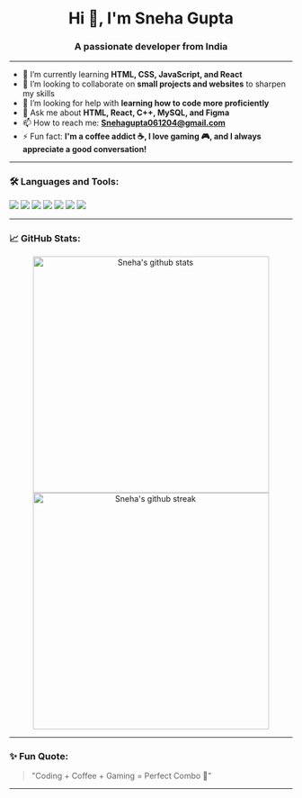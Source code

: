 <h1 align="center">Hi 👋, I'm Sneha Gupta</h1>
<h3 align="center">A passionate developer from India</h3>

---

- 🌱 I’m currently learning **HTML, CSS, JavaScript, and React**
- 👯 I’m looking to collaborate on **small projects and websites** to sharpen my skills
- 🤝 I’m looking for help with **learning how to code more proficiently**
- 💬 Ask me about **HTML, React, C++, MySQL, and Figma**
- 📫 How to reach me: **Snehagupta061204@gmail.com**
- ⚡ Fun fact: **I'm a coffee addict ☕, I love gaming 🎮, and I always appreciate a good conversation!**

---

### 🛠️ Languages and Tools:

<p align="left">
  <img src="https://img.shields.io/badge/HTML5-E34F26?style=for-the-badge&logo=html5&logoColor=white"/>
  <img src="https://img.shields.io/badge/CSS3-1572B6?style=for-the-badge&logo=css3&logoColor=white"/>
  <img src="https://img.shields.io/badge/JavaScript-F7DF1E?style=for-the-badge&logo=javascript&logoColor=black"/>
  <img src="https://img.shields.io/badge/React-20232A?style=for-the-badge&logo=react&logoColor=61DAFB"/>
  <img src="https://img.shields.io/badge/C++-00599C?style=for-the-badge&logo=c%2B%2B&logoColor=white"/>
  <img src="https://img.shields.io/badge/MySQL-005C84?style=for-the-badge&logo=mysql&logoColor=white"/>
  <img src="https://img.shields.io/badge/Figma-F24E1E?style=for-the-badge&logo=figma&logoColor=white"/>
</p>

---

### 📈 GitHub Stats:

<p align="center">
  <img src="https://github-readme-stats.vercel.app/api?username=yourgithubusername&show_icons=true&theme=tokyonight" alt="Sneha's github stats" width="420"/>
  <img src="https://github-readme-streak-stats.herokuapp.com/?user=yourgithubusername&theme=tokyonight" alt="Sneha's github streak" width="420"/>
</p>

---

### ✨ Fun Quote:
> "Coding + Coffee + Gaming = Perfect Combo 🚀"

---

